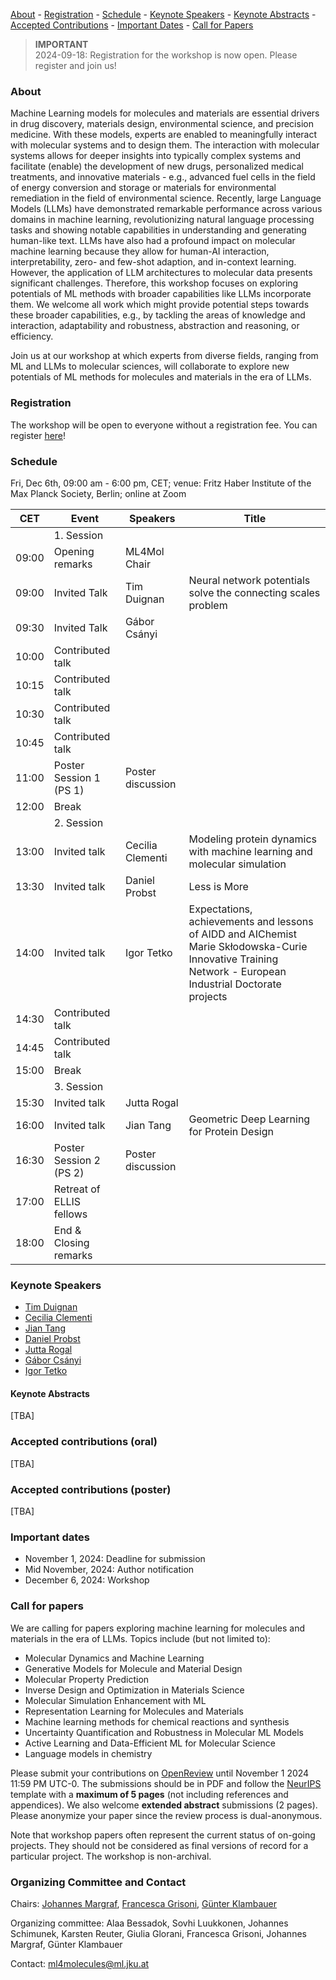 [About](#about) - [Registration](#registration) - [Schedule](#schedule) - [Keynote Speakers](#keynote-speakers)  - [Keynote Abstracts](#keynote-abstracts) - [Accepted Contributions](#accepted-contributions) - [Important Dates](#important-dates) - [Call for Papers](#call-for-papers)

> **IMPORTANT**  
> 2024-09-18: Registration for the workshop is now open. Please register and join us!

### About

Machine Learning models for molecules and materials are essential drivers in drug discovery, materials design, environmental science, and precision medicine. With these models, experts are enabled to meaningfully interact with molecular systems and to design them. The interaction with molecular systems allows for deeper insights into typically complex systems and facilitate (enable) the development of new drugs, personalized medical treatments, and innovative materials - e.g., advanced fuel cells in the field of energy conversion and storage or materials for environmental remediation in the field of environmental science. Recently, large Language Models (LLMs) have demonstrated remarkable performance across various domains in machine learning, revolutionizing natural language processing tasks and showing notable capabilities in understanding and generating human-like text. LLMs have also had a profound impact on molecular machine learning because they allow for human-AI interaction, interpretability, zero- and few-shot adaption, and in-context learning. However, the application of LLM architectures to molecular data presents significant challenges. Therefore, this workshop focuses on exploring potentials of ML methods with broader capabilities like LLMs incorporate them. We welcome all work which might provide potential steps towards these broader capabilities, e.g., by tackling the areas of knowledge and interaction, adaptability and robustness, abstraction and reasoning, or efficiency.

Join us at our workshop at which experts from diverse fields, ranging from ML and LLMs to molecular sciences, will collaborate to explore new potentials of ML methods for molecules and materials  in the era of LLMs.


### Registration
The workshop will be open to everyone without a registration fee. You can register [here](https://www.eventbrite.com/e/ellis-machine-learning-for-molecule-discovery-workshop-tickets-1021584786597?aff=oddtdtcreator)!

### Schedule 
Fri, Dec 6th, 09:00 am - 6:00 pm, CET; venue: Fritz Haber Institute of the Max Planck Society, Berlin; online at Zoom


| CET             |	Event             |	Speakers             | Title |
| ----            |----                |----                 |----------|
|              | 1. Session            |             |             	 |
| 09:00             |	Opening remarks            | ML4Mol Chair             |	 |
| 09:00             |	Invited Talk             | Tim Duignan | Neural network potentials solve the connecting scales problem |
| 09:30             |	Invited Talk             | Gábor Csányi |  |
| 10:00             |	Contributed talk             |          | |
| 10:15             |	Contributed talk             |          | |
| 10:30             |	Contributed talk             |          |	|
| 10:45             |	Contributed talk             |           |  |
| 11:00             |	Poster Session 1 (PS 1)             | Poster discussion |	|
| 12:00             |	Break             |				 |
|              | 2. Session            |          |             	 |
| 13:00             |	Invited talk             | Cecilia Clementi  | Modeling protein dynamics with machine learning and molecular simulation|
| 13:30             |	Invited talk             | Daniel Probst | Less is More  |
| 14:00             |	Invited talk             | Igor Tetko |	Expectations, achievements and lessons of AIDD and AIChemist Marie Skłodowska-Curie Innovative Training Network - European Industrial Doctorate projects |
| 14:30             |	Contributed talk             | |	|
| 14:45             |	Contributed talk             |   |	|
| 15:00             |	Break             |		 | |
|              | 3. Session            |  |             	 |
| 15:30             |	Invited talk             | Jutta Rogal |  |
| 16:00             |	Invited talk             | Jian Tang |	Geometric Deep Learning for Protein Design |
| 16:30             |	Poster Session 2 (PS 2)             | Poster discussion   |	 |
| 17:00             |	Retreat of ELLIS fellows         |  |	 |
| 18:00             |	End & Closing remarks            |              | |



### Keynote Speakers
 - [Tim Duignan](https://about.uq.edu.au/experts/20490)
 - [Cecilia Clementi](https://www.physik.fu-berlin.de/en/einrichtungen/ag/ag-clementi/team/Cecilia.html)
 - [Jian Tang](https://jian-tang.com/)
 - [Daniel Probst](https://www.danielprobst.science/)
 - [Jutta Rogal](https://as.nyu.edu/faculty/jutta-rogal0.html)
 - [Gábor Csányi](https://www.eng.cam.ac.uk/profiles/gc121)
 - [Igor Tetko](https://vcclab.org/~itetko/)

#### Keynote Abstracts
[TBA]

### Accepted contributions (oral)
[TBA]

### Accepted contributions (poster)
[TBA]


### Important dates
- November 1, 2024: Deadline for submission
- Mid November, 2024: Author notification
- December 6, 2024: Workshop

### Call for papers
We are calling for papers exploring machine learning for molecules and materials in the era of LLMs. Topics include (but not limited to):

- Molecular Dynamics and Machine Learning
- Generative Models for Molecule and Material Design
- Molecular Property Prediction
- Inverse Design and Optimization in Materials Science
- Molecular Simulation Enhancement with ML
- Representation Learning for Molecules and Materials
- Machine learning methods for chemical reactions and synthesis
- Uncertainty Quantification and Robustness in Molecular ML Models
- Active Learning and Data-Efficient ML for Molecular Science
- Language models in chemistry


Please submit your contributions on [OpenReview](https://openreview.net/group?id=ELLIS.eu/2024/Workshop/ML4Molecules) until November 1 2024 11:59 PM UTC-0. The submissions should be in PDF and follow the [NeurIPS](https://neurips.cc/Conferences/2024/CallForPapers) template with a **maximum of 5 pages** (not including references and appendices). We also welcome **extended abstract** submissions (2 pages). Please anonymize your paper since the review process is dual-anonymous.

Note that workshop papers often represent the current status of on-going projects. They should not be considered as final versions of record for a particular project. The workshop is non-archival.

### Organizing Committee and Contact
Chairs: [Johannes Margraf](https://www.fhi.mpg.de/645847/margraf_group), [Francesca Grisoni](https://molecularmachinelearning.com/), [Günter Klambauer](https://www.jku.at/institut-fuer-machine-learning/ueber-uns/team/univ-prof-mag-dr-guenter-klambauer/)

Organizing committee: Alaa Bessadok, Sovhi Luukkonen, Johannes Schimunek, Karsten Reuter, Giulia Glorani, Francesca Grisoni, Johannes Margraf, Günter Klambauer

Contact: [ml4molecules@ml.jku.at](ml4molecules@ml.jku.at)
